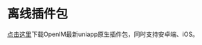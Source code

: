 # 离线插件包

[点击这里](https://github.com/OpenIMSDK/Open-IM-SDK-Uniapp)下载OpenIM最新uniapp原生插件包，同时支持安卓端、iOS。

